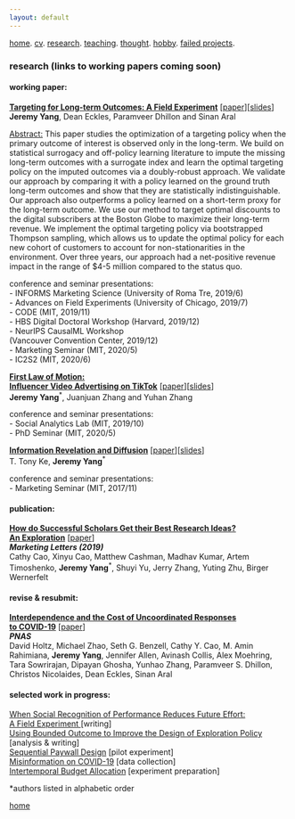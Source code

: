 ```yaml
---
layout: default
---
```


[home](./). [cv](./cv.html). [research](./research.md). [teaching](./teaching.md). [thought](./thought.md). [hobby](./hobby.md). [failed projects](./failed.md).

### research (links to working papers coming soon) 

#### working paper:

<ins>**Targeting for Long-term Outcomes: A Field Experiment**</ins> [<a href="">paper</a>][<a href=" ">slides</a>]<br/>
**Jeremy Yang**, Dean Eckles, Paramveer Dhillon and Sinan Aral

<ins>Abstract:</ins> This paper studies the optimization of a targeting policy when the primary outcome of interest is observed only in the long-term. We build on statistical surrogacy and off-policy learning literature to impute the missing long-term outcomes with a surrogate index and learn the optimal targeting policy on the imputed outcomes via a doubly-robust approach. We validate our approach by comparing it with a policy learned on the ground truth long-term outcomes and show that they are statistically indistinguishable. Our approach also outperforms a policy learned on a short-term proxy for the long-term outcome. We use our method to target optimal discounts to the digital subscribers at the Boston Globe to maximize their long-term revenue. We implement the optimal targeting policy via bootstrapped Thompson sampling, which allows us to update the optimal policy for each new cohort of customers to account for non-stationarities in the environment. Over three years, our approach had a net-positive revenue impact in the range of $4-5 million compared to the status quo.

conference and seminar presentations:<br/>
\- INFORMS Marketing Science (University of Roma Tre, 2019/6)<br/>
\- Advances on Field Experiments (University of Chicago, 2019/7)<br/>
\- CODE (MIT, 2019/11)<br/>
\- HBS Digital Doctoral Workshop (Harvard, 2019/12)<br/>
\- NeurIPS CausalML Workshop <br/> 
(Vancouver Convention Center, 2019/12)<br/> 
\- Marketing Seminar (MIT, 2020/5)<br/> 
\- IC2S2 (MIT, 2020/6)<br/> 

<ins>**First Law of Motion: <br/>
Influencer Video Advertising on TikTok**</ins> [<a href="">paper</a>][<a href=" ">slides</a>]<br/>
**Jeremy Yang**<sup>*</sup>, Juanjuan Zhang and Yuhan Zhang

conference and seminar presentations:<br/>
\- Social Analytics Lab (MIT, 2019/10)<br/>
\- PhD Seminar (MIT, 2020/5)<br/>

<!--
Abstract: TikTok is the most popular short video platform in the world with over 500M active users. We show three sets of early results using a unique dataset with detailed information on influencer created advertising videos, user engagement with the video (e.g., like, comment and share) and product page visits and sales on Douyin (the Chinese version of TikTok) : (1) by exploiting the differential timing of video posting, we use a difference in difference approach to estimate the causal effect of influencer advertising on product page visits and sales and calculate influencer ROI, (2) we use methods in computer vision to extract feature embeddings from the videos and show that video content and influencer fixed effect explains about the same amount of variation in sales, (3) somewhat surprisingly, user engagement with the video is not predictive of sales, it suggests that it might not be a good idea for brands to choose influencers based on past engagement if they want to generate short-term sales.
-->

<ins>**Information Revelation and Diffusion**</ins> [<a href="">paper</a>][<a href="">slides</a>]<br/>
T. Tony Ke, **Jeremy Yang**<sup>*</sup> 

conference and seminar presentations:<br/>
\- Marketing Seminar (MIT, 2017/11)<br/>

<!--
Abstract: We investigate how uncertainty affects information sharing behavior. Using data on the spread of scientific news regarding the discovery of Higgs boson on Twitter in July 2012 we find that: (1) the main effect of uncertainty reduction on sharing probability is positive, (2) there's positive peer effect (crowding in) in the pre announcement or rumor phase that is characterized by piecemeal release of signals that are informative but noisy (high to medium uncertainty), (3) peer effect becomes negative (crowding out) in the post-announcement phase when the discovery is officially confirmed (low uncertainty) and (4) because of the negative interaction between information uncertainty and peer effect, when the number of sharing peers exceed some threshold, individuals are more likely to share when uncertainty is higher. This result suggests that the crowding in effect in rumor phase tends to amplify diffusion while the crowding out effect after confirmation tends to suppress diffusion. This motivates a simple learning model that highlights the mechanism through which uncertainty interacts with peer effects to drive the pattern of diffusion and offers a potential explanation to why rumors tend to diffuse wider and faster than verified news, even when the content of information is holding fixed. We further corroborate the result by analyzing a broader dataset that contains over 2400 rumors about 5 breaking news on Twitter from 2014-2015.
-->

#### publication:

<ins>**How do Successful Scholars Get their Best Research Ideas? <br/>
An Exploration**</ins> [<a href="https://mitsloan.mit.edu/shared/ods/documents/?PublicationDocumentID=5970">paper</a>]<br/> 
**_Marketing Letters (2019)_** <br/> 
Cathy Cao, Xinyu Cao, Matthew Cashman, Madhav Kumar, Artem Timoshenko, **Jeremy Yang**<sup>*</sup>, Shuyi Yu, Jerry Zhang, Yuting Zhu, Birger Wernerfelt

#### revise & resubmit:
<ins>**Interdependence and the Cost of Uncoordinated Responses <br/>
to COVID-19**</ins> [<a href="http://ide.mit.edu/news-blog/news/cost-uncoordinated-responses-covid-19">paper</a>]<br/>
**_PNAS_** <br/> 
David Holtz, Michael Zhao, Seth G. Benzell, Cathy Y. Cao, M. Amin Rahimiana, **Jeremy Yang**, Jennifer Allen, Avinash Collis, Alex Moehring, Tara Sowrirajan, Dipayan Ghosha, Yunhao Zhang, Paramveer S. Dhillon, Christos Nicolaides, Dean Eckles, Sinan Aral

#### selected work in progress:

<ins>When Social Recognition of Performance Reduces Future Effort:<br/> 
  A Field Experiment </ins> [writing] <br/> 
<ins>Using Bounded Outcome to Improve the Design of Exploration Policy</ins> [analysis & writing] <br/> 
<ins>Sequential Paywall Design</ins> [pilot experiment] <br/> 
<ins>Misinformation on COVID-19</ins> [data collection] <br/> 
<ins>Intertemporal Budget Allocation</ins> [experiment preparation]
<!--
<ins>Information Revelation and Diffusion</ins> [analysis & writing] <br/>
-->

*authors listed in alphabetic order

[home](./)
